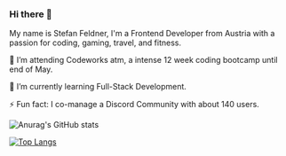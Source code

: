### Hi there 👋

My name is Stefan Feldner, I'm a Frontend Developer from Austria with a passion for coding, gaming, travel, and fitness.

🔭 I’m attending Codeworks atm, a intense 12 week coding bootcamp until end of May.

🌱 I’m currently learning Full-Stack Development.

⚡ Fun fact: I co-manage a Discord Community with about 140 users.

![Anurag's GitHub stats](https://github-readme-stats.vercel.app/api?username=stefanfeldner&show_icons=true&theme=dark)

[![Top Langs](https://github-readme-stats.vercel.app/api/top-langs/?username=stefanfeldner&layout=compact)](https://github.com/anuraghazra/github-readme-stats)
